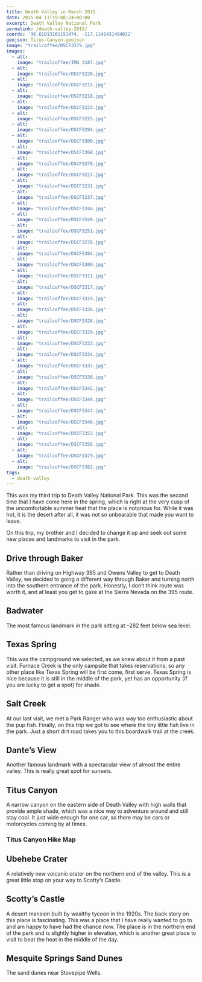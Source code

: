 ```yaml
---
title: Death Valley in March 2015
date: 2015-04-11T19:08:24+00:00
excerpt: Death Valley National Park
permalink: /death-valley-2015/
coords: '36.61013161151474, -117.1141431494022'
geojson: Titus-Canyon.geojson
image: "trailcoffee/DSCF3379.jpg"
images:
  - alt: 
    image: "trailcoffee/IMG_3187.jpg"
  - alt: 
    image: "trailcoffee/DSCF3226.jpg"
  - alt: 
    image: "trailcoffee/DSCF3215.jpg"
  - alt: 
    image: "trailcoffee/DSCF3218.jpg"
  - alt: 
    image: "trailcoffee/DSCF3223.jpg"
  - alt: 
    image: "trailcoffee/DSCF3225.jpg"
  - alt: 
    image: "trailcoffee/DSCF3294.jpg"
  - alt: 
    image: "trailcoffee/DSCF3300.jpg"
  - alt: 
    image: "trailcoffee/DSCF3368.jpg"
  - alt: 
    image: "trailcoffee/DSCF3370.jpg"
  - alt: 
    image: "trailcoffee/DSCF3227.jpg"
  - alt: 
    image: "trailcoffee/DSCF3231.jpg"
  - alt: 
    image: "trailcoffee/DSCF3237.jpg"
  - alt: 
    image: "trailcoffee/DSCF3246.jpg"
  - alt: 
    image: "trailcoffee/DSCF3249.jpg"
  - alt: 
    image: "trailcoffee/DSCF3251.jpg"
  - alt: 
    image: "trailcoffee/DSCF3278.jpg"
  - alt: 
    image: "trailcoffee/DSCF3304.jpg"
  - alt: 
    image: "trailcoffee/DSCF3309.jpg"
  - alt: 
    image: "trailcoffee/DSCF3311.jpg"
  - alt: 
    image: "trailcoffee/DSCF3317.jpg"
  - alt: 
    image: "trailcoffee/DSCF3319.jpg"
  - alt: 
    image: "trailcoffee/DSCF3326.jpg"
  - alt: 
    image: "trailcoffee/DSCF3328.jpg"
  - alt: 
    image: "trailcoffee/DSCF3329.jpg"
  - alt: 
    image: "trailcoffee/DSCF3332.jpg"
  - alt: 
    image: "trailcoffee/DSCF3334.jpg"
  - alt: 
    image: "trailcoffee/DSCF3337.jpg"
  - alt: 
    image: "trailcoffee/DSCF3338.jpg"
  - alt: 
    image: "trailcoffee/DSCF3342.jpg"
  - alt: 
    image: "trailcoffee/DSCF3344.jpg"
  - alt: 
    image: "trailcoffee/DSCF3347.jpg"
  - alt: 
    image: "trailcoffee/DSCF3348.jpg"
  - alt: 
    image: "trailcoffee/DSCF3353.jpg"
  - alt: 
    image: "trailcoffee/DSCF3356.jpg"
  - alt: 
    image: "trailcoffee/DSCF3379.jpg"
  - alt: 
    image: "trailcoffee/DSCF3382.jpg"
tags:
  - death-valley
---
```

This was my third trip to Death Valley National Park. This was the second time that I have come here in the spring, which is right at the very cusp of the uncomfortable summer heat that the place is notorious for. While it was hot, it is the desert after all, it was not so unbearable that made you want to leave.

On this trip, my brother and I decided to change it up and seek out some new places and landmarks to visit in the park.
<h2>Drive through Baker</h2>
Rather than driving on Highway 395 and Owens Valley to get to Death Valley, we decided to going a different way through Baker and turning north into the southern entrance of the park. Honestly, I don’t think route was worth it, and at least you get to gaze at the Sierra Nevada on the 395 route.


<h2>Badwater</h2>
The most famous landmark in the park sitting at –282 feet below sea level.


<h2>Texas Spring</h2>
This was the campground we selected, as we knew about it from a past visit. Furnace Creek is the only campsite that takes reservations, so any other place like Texas Spring will be first come, first serve. Texas Spring is nice because it is still in the middle of the park, yet has an opportunity (if you are lucky to get a spot) for shade.


<h2>Salt Creek</h2>
At our last visit, we met a Park Ranger who was way too enthusiastic about the pup fish. Finally, on this trip we got to see where the tiny little fish live in the park. Just a short dirt road takes you to this boardwalk trail at the creek.


<h2>Dante’s View</h2>
Another famous landmark with a spectacular view of almost the entire valley. This is really great spot for sunsets.


<h2>Titus Canyon</h2>
A narrow canyon on the eastern side of Death Valley with high walls that provide ample shade, which was a nice way to adventure around and still stay cool. It just wide enough for one car, so there may be cars or motorcycles coming by at times.


<h3>Titus Canyon Hike Map</h3>

<h2>Ubehebe Crater</h2>
A relatively new volcanic crater on the northern end of the valley. This is a great little stop on your way to Scotty’s Castle.


<h2>Scotty’s Castle</h2>
A desert mansion built by wealthy tycoon in the 1920s. The back story on this place is fascinating. This was a place that I have really wanted to go to and am happy to have had the chance now. The place is in the northern end of the park and is slightly higher in elevation, which is another great place to visit to beat the heat in the middle of the day.


<h2>Mesquite Springs Sand Dunes</h2>
The sand dunes near Stovepipe Wells.

